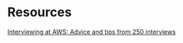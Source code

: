 # Resources 

[Interviewing at AWS: Advice and tips from 250 interviews](https://www.linkedin.com/pulse/interviewing-aws-advice-tips-from-250-interviews-nick-matthews/?trackingId=xf1ZSxP0R86jai6ZAg9smA%3D%3D)
